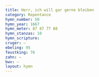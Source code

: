 ```yaml
---
title: Herr, ich will gar gerne bleiben
category: Repentance
hymn_number: 50
hymn_year: 1667
hymn_meter: 87 87 77 88
hymn_stanzas: 10
hymn_scripture: 
cruger: —
ebeling: 95
feustking: 76
zahn: —
bwv: —
layout: hymn
---
```

<br>

